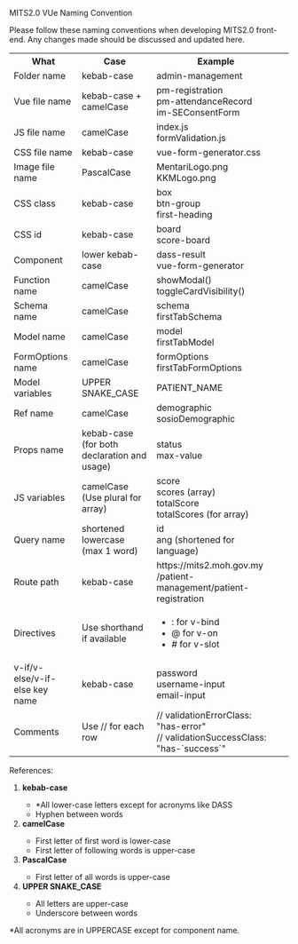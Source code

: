 MITS2.0 VUe Naming Convention

Please follow these naming conventions when developing MITS2.0 front-end.
Any changes made should be discussed and updated here.

<table>
  <tr>
    <th><b>What</b></th>
    <th><b>Case</b></th>
    <th><b>Example</b></th>
  </tr>
  <tr>
    <td>Folder name</td>
    <td>kebab-case </td>
    <td>admin-management</td>
  </tr>
  <tr>
    <td>Vue file name</td>
    <td>kebab-case + camelCase</td>
    <td>pm-registration<br>pm-attendanceRecord<br>im-SEConsentForm <td>
  </tr>
  <tr>
    <td>JS file name</td>
    <td>camelCase</td>
    <td>index.js<br>formValidation.js<td>
  </tr>
  <tr>
    <td>CSS file name</td>
    <td>kebab-case</td>
    <td>vue-form-generator.css<td>
  </tr>
  <tr>
    <td>Image file name</td>
    <td>PascalCase</td>
    <td>MentariLogo.png<br>KKMLogo.png<td>
  </tr>
  <tr>
    <td>CSS class</td>
    <td>kebab-case</td>
    <td>box<br>btn-group<br>first-heading<td>
  </tr>
  <tr>
    <td>CSS id</td>
    <td>kebab-case</td>
    <td>board<br>score-board<td>
  </tr>
  <tr>
    <td>Component</td>
    <td>lower kebab-case</td>
    <td>dass-result<br>vue-form-generator<td>
  </tr>
  <tr>
    <td>Function name</td>
    <td>camelCase</td>
    <td>showModal()<br>toggleCardVisibility()<td>
  </tr>
  <tr>
    <td>Schema name</td>
    <td>camelCase</td>
    <td>schema<br>firstTabSchema<td>
  </tr>
  <tr>
    <td>Model name</td>
    <td>camelCase</td>
    <td>model<br>firstTabModel<td>
  </tr>
  <tr>
    <td>FormOptions name</td>
    <td>camelCase</td>
    <td>formOptions<br>firstTabFormOptions<td>
  </tr>
   <tr>
    <td>Model variables</td>
    <td>UPPER SNAKE_CASE</td>
    <td>PATIENT_NAME<td>
  </tr>
  <tr>
    <td>Ref name</td>
    <td>camelCase</td>
    <td>demographic<br>sosioDemographic <td>
  </tr>
  <tr>
    <td>Props name</td>
    <td>kebab-case (for both declaration and usage)</td>
    <td>status<br>max-value<td>
  </tr>
  <tr>
    <td>JS variables</td>
    <td>camelCase (Use plural for array)</td>
    <td>score<br>scores (array)<br>totalScore<br>totalScores (for array)<td>
  </tr>
  <tr>
    <td>Query name</td>
    <td>shortened lowercase (max 1 word)</td>
    <td>id<br>ang (shortened for language)<td>
  </tr>
  <tr>
    <td>Route path</td>
    <td>kebab-case</td>
    <td>https://mits2.moh.gov.my /patient-management/patient-registration<td>
  </tr>
  <tr>
    <td>Directives</td>
    <td>Use shorthand if available</td>
    <td><ul>
          <li>: for v-bind</li>
          <li>@ for v-on</li>
          <li># for v-slot</li>
      </ul>
    <td>
  </tr>
  <tr>
    <td>v-if/v-else/v-if-else key name</td>
    <td>kebab-case</td>
    <td>password<br>username-input<br>email-input<td>
  </tr>
  <tr>
    <td>Comments</td>
    <td>Use // for each row </td>
    <td>// validationErrorClass: "has-error"<br>// validationSuccessClass: "has-`success`"<td>
  </tr>
</table>

References:
<ol>
  <li><b>kebab-case</b></li>
      <ul>
        <li>*All lower-case letters except for acronyms like DASS</li>
        <li>Hyphen between words</li>
      </ul>
  <li><b>camelCase</b></li>
      <ul>
        <li>First letter of first word is lower-case</li>
        <li>First letter of following words is upper-case</li>
      </ul>
  <li><b>PascalCase</b></li>
      <ul>
        <li>First letter of all words is upper-case</li>
      </ul>
  <li><b>UPPER SNAKE_CASE</b></li>
      <ul>
        <li>All letters are upper-case</li>
        <li>Underscore between words</li>
      </ul>
</ol>

*All acronyms are in UPPERCASE except for component name.